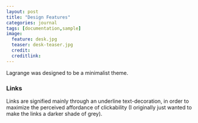 ```yaml
---
layout: post
title: "Design Features"
categories: journal
tags: [documentation,sample]
image:
  feature: desk.jpg
  teaser: desk-teaser.jpg
  credit:
  creditlink:
---
```


Lagrange was designed to be a minimalist theme.

### Links

Links are signified mainly through an underline text-decoration, in order to maximize the perceived affordance of clickability (I originally just wanted to make the links a darker shade of grey).

